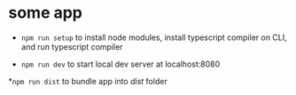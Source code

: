 # some app

* `npm run setup` to install node modules, install typescript compiler on CLI, and run typescript compiler

* `npm run dev` to start local dev server at localhost:8080

*`npm run dist` to bundle app into _dist_ folder